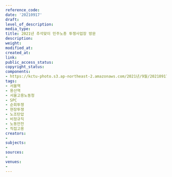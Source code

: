 ```yaml
---
reference_code: 
date: '20210917'
draft: 
level_of_description: 
media_type: 
title: 2021년 추석맞이 민주노총 투쟁사업장 방문
description: 
weight: 
modified_at: 
created_at: 
link: 
public_access_status: 
copyright_status: 
components:
- https://kctu-photo.s3.ap-northeast-2.amazonaws.com/2021년/9월/20210917-2021년+추석맞이+민주노총+투쟁사업장+방문_서울역_용산역_서울고용노동청_SPC_순회투쟁_현장투쟁_노조탄압_비정규직_노동안전_직접고용/_1D26392.jpg
tags:
- 서울역
- 용산역
- 서울고용노동청
- SPC
- 순회투쟁
- 현장투쟁
- 노조탄압
- 비정규직
- 노동안전
- 직접고용
creators:
- 
subjects:
- 
sources:
- 
venues:
- 
---
```

